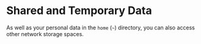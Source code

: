 # Shared and Temporary Data

As well as your personal data in the `home` (`~`) directory, you can also access other network storage spaces.


